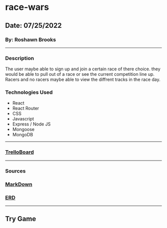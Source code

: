 # race-wars

## Date: 07/25/2022

### By: Roshawn Brooks

---

### Description

The user maybe able to sign up and join a certain race of there choice. they would be able to pull out of a race or see the current competition line up. Racers and no racers maybe able to view the diffrent tracks in the race day.

### Technologies Used

- React
- React Router
- CSS
- Javascript
- Express / Node JS
- Mongoose
- MongoDB

---

### [TrelloBoard](https://trello.com/b/njMskdlx/racing-meet)

---

### Sources

### [MarkDown](https://www.markdownguide.org/cheat-sheet/)

### [ERD]()

---

## Try Game
